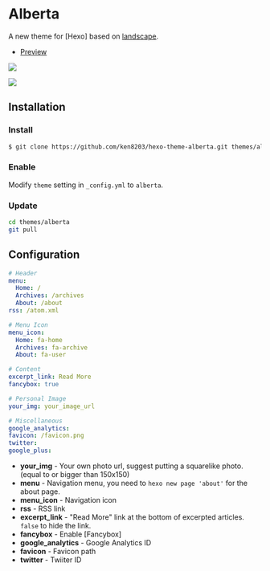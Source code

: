 # Alberta

A new theme for [Hexo] based on [landscape](https://github.com/hexojs/hexo-theme-landscape/).

- [Preview](http://jaychung.tw/)

![](http://i.imgur.com/VX6cySy.png)

![](http://i.imgur.com/N1j1TLg.png)

## Installation

### Install

``` bash
$ git clone https://github.com/ken8203/hexo-theme-alberta.git themes/alberta
```

### Enable

Modify `theme` setting in `_config.yml` to `alberta`.

### Update

``` bash
cd themes/alberta
git pull
```

## Configuration

``` yml
# Header
menu:
  Home: /
  Archives: /archives
  About: /about
rss: /atom.xml

# Menu Icon
menu_icon:
  Home: fa-home
  Archives: fa-archive
  About: fa-user

# Content
excerpt_link: Read More
fancybox: true

# Personal Image
your_img: your_image_url

# Miscellaneous
google_analytics:
favicon: /favicon.png
twitter:
google_plus:
```

- **your_img** - Your own photo url, suggest putting a squarelike photo. (equal to or bigger than 150x150)
- **menu** - Navigation menu, you need to `hexo new page 'about'` for the about page.
- **menu_icon** - Navigation icon
- **rss** - RSS link
- **excerpt_link** - "Read More" link at the bottom of excerpted articles. `false` to hide the link.
- **fancybox** - Enable [Fancybox]
- **google_analytics** - Google Analytics ID
- **favicon** - Favicon path
- **twitter** - Twiiter ID